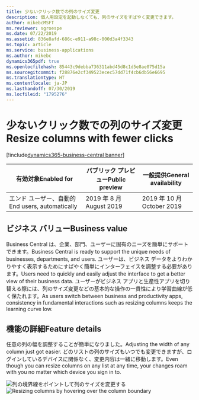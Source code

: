 ```yaml
---
title: 少ないクリック数での列のサイズ変更
description: 個人用設定を起動しなくても、列のサイズをすばやく変更できます。
author: mikebcMSFT
ms.reviewer: sgroespe
ms.date: 07/22/2019
ms.assetid: 836e8afd-686c-e911-a98c-000d3a4f3343
ms.topic: article
ms.service: business-applications
ms.author: mikebc
dynamics365pdf: true
ms.openlocfilehash: 85443c9debba736311abd45d8c1d5e8ae075d15a
ms.sourcegitcommit: f28876e2cf349523ecec57dd71f4cb6db56e6695
ms.translationtype: HT
ms.contentlocale: ja-JP
ms.lasthandoff: 07/30/2019
ms.locfileid: "1795276"
---
```

# <a name="resize-columns-with-fewer-clicks"></a><span data-ttu-id="ec2ad-103">少ないクリック数での列のサイズ変更</span><span class="sxs-lookup"><span data-stu-id="ec2ad-103">Resize columns with fewer clicks</span></span>
[!include[dynamics365-business-central banner](../includes/dynamics365-business-central.md)]

| <span data-ttu-id="ec2ad-104">有効対象</span><span class="sxs-lookup"><span data-stu-id="ec2ad-104">Enabled for</span></span>    |  <span data-ttu-id="ec2ad-105">パブリック プレビュー</span><span class="sxs-lookup"><span data-stu-id="ec2ad-105">Public preview</span></span> | <span data-ttu-id="ec2ad-106">一般提供</span><span class="sxs-lookup"><span data-stu-id="ec2ad-106">General availability</span></span> | 
| ---------- | ---------- |---------- |
|<span data-ttu-id="ec2ad-107">エンド ユーザー、自動的</span><span class="sxs-lookup"><span data-stu-id="ec2ad-107">End users, automatically</span></span>|<span data-ttu-id="ec2ad-108">2019 年 8 月</span><span class="sxs-lookup"><span data-stu-id="ec2ad-108">August 2019</span></span>| <span data-ttu-id="ec2ad-109">2019 年 10 月</span><span class="sxs-lookup"><span data-stu-id="ec2ad-109">October 2019</span></span>|


## <a name="business-value"></a><span data-ttu-id="ec2ad-110">ビジネス バリュー</span><span class="sxs-lookup"><span data-stu-id="ec2ad-110">Business value</span></span>
<!-- bv start -->
<span data-ttu-id="ec2ad-111">Business Central は、企業、部門、ユーザーに固有のニーズを簡単にサポートできます。</span><span class="sxs-lookup"><span data-stu-id="ec2ad-111">Business Central is ready to support the unique needs of businesses, departments, and users.</span></span> <span data-ttu-id="ec2ad-112">ユーザーは、ビジネス データをよりわかりやすく表示するためにすばやく簡単にインターフェイスを調整する必要があります。</span><span class="sxs-lookup"><span data-stu-id="ec2ad-112">Users need to quickly and easily adjust the interface to get a better view of their business data.</span></span> <span data-ttu-id="ec2ad-113">ユーザーがビジネス アプリと生産性アプリを切り替える際には、列のサイズ変更などの基本的な操作の一貫性により学習曲線が低く保たれます。</span><span class="sxs-lookup"><span data-stu-id="ec2ad-113">As users switch between business and productivity apps, consistency in fundamental interactions such as resizing columns keeps the learning curve low.</span></span>
<!-- bv end -->



## <a name="feature-details"></a><span data-ttu-id="ec2ad-114">機能の詳細</span><span class="sxs-lookup"><span data-stu-id="ec2ad-114">Feature details</span></span>
<!--feature detail start -->
<span data-ttu-id="ec2ad-115">任意の列の幅を調整することが簡単になりました。</span><span class="sxs-lookup"><span data-stu-id="ec2ad-115">Adjusting the width of any column just got easier.</span></span> <span data-ttu-id="ec2ad-116">どのリストの列のサイズもいつでも変更できますが、ログインしているデバイスに関係なく、変更内容は一緒に移動します。</span><span class="sxs-lookup"><span data-stu-id="ec2ad-116">Even though you can resize columns on any list at any time, your changes roam with you no matter which device you sign in to.</span></span>
<!--feature detail end -->

<span data-ttu-id="ec2ad-117">![列の境界線をポイントして列のサイズを変更する](media/resize_column.png "列の境界線をポイントして列のサイズを変更する")</span><span class="sxs-lookup"><span data-stu-id="ec2ad-117">![Resizing columns by hovering over the column boundary](media/resize_column.png "Resizing columns by hovering over the column boundary")</span></span>
<!-- Picture 1 -->










